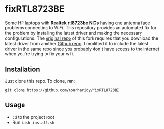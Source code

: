 # fixRTL8723BE
Some HP laptops with **Realtek rtl8723be NICs** having one antenna face problems connecting to WiFi. This repository provides an automated fix for the problem by installing the latest driver and making the necessary configurations.
The [original repo](https://github.com/tarunbatra/fixRTL8723BE) of this fork requires that you download the latest driver from another [Github repo](https://github.com/lwfinger/rtlwifi_new). I modified it to include the latest driver in the same repo since you probably don't have access to the internet when you're trying to fix your wifi.

## Installation
Just clone this repo. To clone, run:

`git clone https://github.com/nourharidy/fixRTL8723BE`

## Usage
- `cd` to the project root
- Run `bash install.sh`
